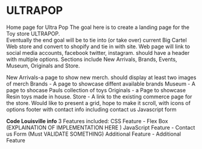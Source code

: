 # ULTRAPOP
Home page for Ultra Pop
The goal here is to create a landing page for the Toy store ULTRAPOP.  
Eventually the end goal will be to tie into (or take over) current Big Cartel Web store and convert to shopify and tie in with site.
Web page will link to social media accounts, facebook twitter, instagram.
should have a header with multiple options.
Sections include New Arrivals, Brands, Events, Museum, Originals and Store.

New Arrivals-a page to show new merch. should display at least two images of merch
Brands - A page to showcase diffent available brands
Museum - A page to shocase Pauls collection of toys
Originals - a Page to showcase Resin toys made in house.
Store - A link to the existing commerce page for the store.
Would like to present a grid, hope to make it scroll, with icons of options
footer with contact info including contact us Javascript form

**Code Louisville info**
3 Features included:
CSS Feature - Flex Box
(EXPLAINATION OF IMPLEMENTATION HERE )
JavaScript Feature - Contact us Form (Must VALIDATE SOMETHING)
Additional Feature - 
Additional Feature



